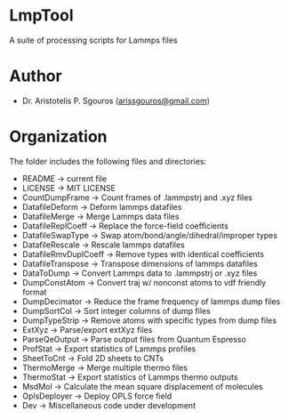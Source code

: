 # LmpTool
A suite of processing scripts for Lammps files

# Author
- Dr. Aristotelis P. Sgouros (arissgouros@gmail.com)

# Organization
The folder includes the following files and directories:
 - README               -> current file
 - LICENSE              -> MIT LICENSE
 - CountDumpFrame       -> Count frames of .lammpstrj and .xyz files
 - DatafileDeform       -> Deform lammps datafiles
 - DatafileMerge        -> Merge Lammps data files
 - DatafileReplCoeff    -> Replace the force-field coefficients
 - DatafileSwapType     -> Swap atom/bond/angle/dihedral/improper types
 - DatafileRescale      -> Rescale lammps datafiles
 - DatafileRmvDuplCoeff -> Remove types with identical coefficients
 - DatafileTranspose    -> Transpose dimensions of lammps datafiles
 - DataToDump           -> Convert Lammps data to .lammpstrj or .xyz files
 - DumpConstAtom        -> Convert traj w/ nonconst atoms to vdf friendly format
 - DumpDecimator        -> Reduce the frame frequency of lammps dump files
 - DumpSortCol          -> Sort integer columns of dump files
 - DumpTypeStrip        -> Remove atoms with specific types from dump files
 - ExtXyz               -> Parse/export extXyz files
 - ParseQeOutput        -> Parse output files from Quantum Espresso
 - ProfStat             -> Export statistics of Lammps profiles
 - SheetToCnt           -> Fold 2D sheets to CNTs
 - ThermoMerge          -> Merge multiple thermo files
 - ThermoStat           -> Export statistics of Lammps thermo outputs
 - MsdMol               -> Calculate the mean square displacement of molecules
 - OplsDeployer         -> Deploy OPLS force field
 - Dev                  -> Miscellaneous code under development
